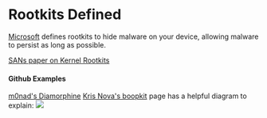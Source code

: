 # Rootkits Defined

[Microsoft](https://learn.microsoft.com/en-us/microsoft-365/security/intelligence/rootkits-malware?view=o365-worldwide) defines rootkits to hide malware on your device, allowing malware to persist as long as possible.

[SANs paper on Kernel Rootkits](https://www.giac.org/paper/gsec/935/kernel-rootkits/101864)

#### Github Examples 

[m0nad's Diamorphine](https://github.com/m0nad/Diamorphine/blob/master/README.md)
[Kris Nova's boopkit](https://github.com/krisnova/boopkit) page has a helpful diagram to explain:
![](boopkit.png)